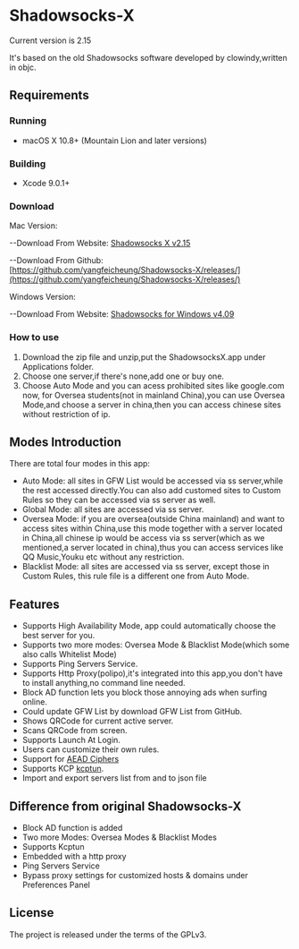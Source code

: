 # Shadowsocks-X

Current version is 2.15

It's based on the old Shadowsocks software developed by clowindy,written in objc.

## Requirements

### Running

- macOS X 10.8+ (Mountain Lion and later versions)

### Building

- Xcode 9.0.1+

### Download

Mac Version:

--Download From  Website: [Shadowsocks X v2.15](http://www.sednax.com/data/ssx-mac-v25.zip)

--Download From Github:   [https://github.com/yangfeicheung/Shadowsocks-X/releases/](https://github.com/yangfeicheung/Shadowsocks-X/releases/)

Windows Version:

--Download From Website:  [Shadowsocks for Windows v4.09](http://www.sednax.com/data/ssx-win-v409.zip)


### How to use
1. Download the zip file and unzip,put the ShadowsocksX.app under Applications folder.
2. Choose one server,if there's none,add one or buy one.
3. Choose Auto Mode and you can acess prohibited sites like google.com now, for Oversea students(not in mainland China),you can use Oversea Mode,and choose a server in china,then you can access chinese sites without restriction of ip.

## Modes Introduction
There are total four modes in this app:
 - Auto Mode: all sites in GFW List would be accessed via ss server,while the rest accessed directly.You can also add customed sites to Custom Rules so they can be accessed via ss server as well.
 - Global Mode: all sites are accessed via ss server.
 - Oversea Mode: if you are oversea(outside China mainland) and want to access sites within China,use this mode together with a server located in China,all chinese ip would be access via ss server(which as we mentioned,a server located in china),thus you can access services like QQ Music,Youku etc without any restriction.
 - Blacklist Mode: all sites are accessed via ss server, except those in Custom Rules, this rule file is a different one from Auto Mode.

## Features

- Supports High Availability Mode, app could automatically choose the best server for you.
- Supports two more modes: Oversea Mode & Blacklist Mode(which some also calls Whitelist Mode)
- Supports Ping Servers Service.
- Supports Http Proxy(polipo),it's integrated into this app,you don't have to install anything,no command line needed.
- Block AD function lets you block those annoying ads when surfing online.
- Could update GFW List by download GFW List from GitHub.
- Shows QRCode for current active server.
- Scans QRCode from screen.
- Supports Launch At Login.
- Users can customize their own rules.
- Support for [AEAD Ciphers](https://shadowsocks.org/en/spec/AEAD-Ciphers.html)
- Supports KCP [kcptun](https://github.com/xtaci/kcptun). 
- Import and export servers list from and to json file

## Difference from original Shadowsocks-X
- Block AD function is added
- Two more Modes: Oversea Modes &  Blacklist Modes
- Supports Kcptun
- Embedded with a http proxy
- Ping Servers Service
- Bypass proxy settings for customized hosts & domains under Preferences Panel

## License

The project is released under the terms of the GPLv3.


